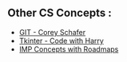## Other CS Concepts :

- [GIT - Corey Schafer](https://www.youtube.com/playlist?list=PL-osiE80TeTuRUfjRe54Eea17-YfnOOAx)
- [Tkinter - Code with Harry](https://www.youtube.com/playlist?list=PLu0W_9lII9ajLcqRcj4PoEihkukF_OTzA)
- [IMP Concepts with Roadmaps](https://www.youtube.com/playlist?list=PLiQoBx7ZPIJUBBzh8nfV6rrcIVZhdw580)
